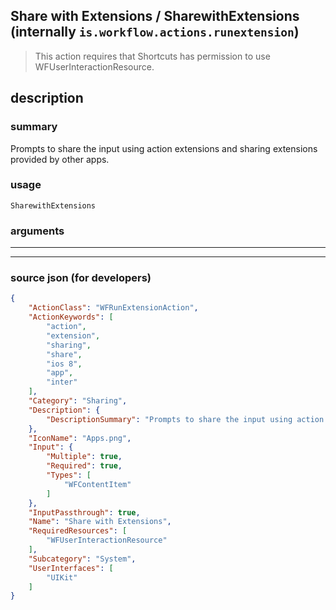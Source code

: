 
## Share with Extensions / SharewithExtensions (internally `is.workflow.actions.runextension`)

> This action requires that Shortcuts has permission to use WFUserInteractionResource.


## description

### summary

Prompts to share the input using action extensions and sharing extensions provided by other apps.


### usage
```
SharewithExtensions 
```

### arguments

---



---

### source json (for developers)

```json
{
	"ActionClass": "WFRunExtensionAction",
	"ActionKeywords": [
		"action",
		"extension",
		"sharing",
		"share",
		"ios 8",
		"app",
		"inter"
	],
	"Category": "Sharing",
	"Description": {
		"DescriptionSummary": "Prompts to share the input using action extensions and sharing extensions provided by other apps."
	},
	"IconName": "Apps.png",
	"Input": {
		"Multiple": true,
		"Required": true,
		"Types": [
			"WFContentItem"
		]
	},
	"InputPassthrough": true,
	"Name": "Share with Extensions",
	"RequiredResources": [
		"WFUserInteractionResource"
	],
	"Subcategory": "System",
	"UserInterfaces": [
		"UIKit"
	]
}
```

